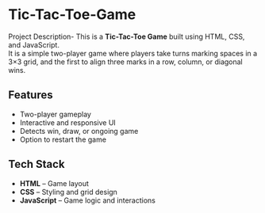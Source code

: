 # Tic-Tac-Toe-Game
Project Description-
This is a **Tic-Tac-Toe Game** built using HTML, CSS, and JavaScript.  
It is a simple two-player game where players take turns marking spaces in a 3×3 grid, and the first to align three marks in a row, column, or diagonal wins.

##  Features  
- Two-player gameplay  
- Interactive and responsive UI  
- Detects win, draw, or ongoing game  
- Option to restart the game

##  Tech Stack  
- **HTML** – Game layout  
- **CSS** – Styling and grid design  
- **JavaScript** – Game logic and interactions
